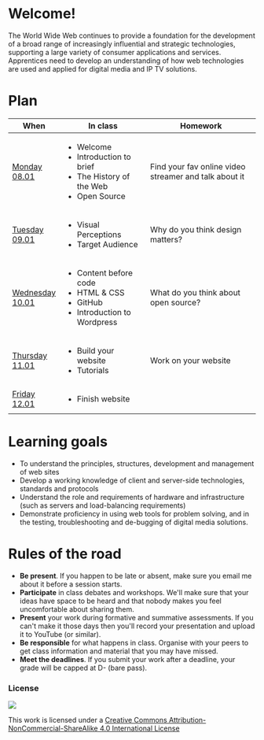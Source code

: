# Welcome!

The World Wide Web continues to provide a foundation for the development of a broad range of increasingly influential and strategic technologies, supporting a large variety of consumer applications and services. Apprentices need to develop an understanding of how web technologies are used and applied for digital media and IP TV solutions.

# Plan

When | In class           | Homework
---- | ------------------ | --------
[Monday<br>08.01](sessions/01)| <ul><li>Welcome<li>Introduction to brief <li>The History of the Web <li>Open Source | Find your fav online video streamer and talk about it
[Tuesday<br>09.01](sessions/02)| <ul><li>Visual Perceptions <li>Target Audience | Why do you think design matters?
[Wednesday<br>10.01](sessions/03)| <ul><li>Content before code <li>HTML & CSS <li>GitHub <li>Introduction to Wordpress | What do you think about open source?
[Thursday<br>11.01](sessions/04)| <ul><li>Build your website <li>Tutorials | Work on your website
[Friday<br>12.01](sessions/05)| <ul><li>Finish website | 

# Learning goals

* To understand the principles, structures, development and management of web sites
* Develop a working knowledge of client and server-side technologies, standards and protocols
* Understand the role and requirements of hardware and infrastructure (such as servers and load-balancing requirements)
* Demonstrate proficiency in using web tools for problem solving, and in the testing, troubleshooting and de-bugging of digital media solutions.

# Rules of the road

* **Be present**. If you happen to be late or absent, make sure you email me about it before a session starts.
* **Participate** in class debates and workshops. We'll make sure that your ideas have space to be heard and that nobody makes you feel uncomfortable about sharing them.
* **Present** your work during formative and summative assessments. If you can't make it those days then you'll record your presentation and upload it to YouTube (or similar).
* **Be responsible** for what happens in class. Organise with your peers to get class information and material that you may have missed.
* **Meet the deadlines**. If you submit your work after a deadline, your grade will be capped at D- (bare pass).

### License

[![](https://i.creativecommons.org/l/by-nc-sa/4.0/88x31.png)](http://creativecommons.org/licenses/by-nc-sa/4.0)

This work is licensed under a [Creative Commons Attribution-NonCommercial-ShareAlike 4.0 International License ](http://creativecommons.org/licenses/by-nc-sa/4.0)
